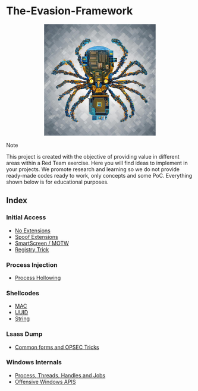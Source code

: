 # The-Evasion-Framework

<p align="center">
  
<img src="logo.jpeg" width="300px"/>
  
</p>

> [!NOTE]
> This project is created with the objective of providing value in different areas within a Red Team exercise. Here you will find ideas to implement in your projects. We promote research and learning so we do not provide ready-made codes ready to work, only concepts and some PoC. Everything shown below is for educational purposes. 

## Index

### Initial Access
- <a href="NoExtensions.md">No Extensions</a> 
- <a href="SpoofExt.md">Spoof Extensions</a>
- <a href="MOTW.md">SmartScreen / MOTW</a>
- <a href="RegTrick.md">Registry Trick</a>
<!-- - <a href="Phishing.md">Phishing OPSEC</a> -->
  
### Process Injection
- <a href="pHollowing.md">Process Hollowing</a> 
<!-- - <a href="pHypnosis.md">Process Hypnosis</a> -->


### Shellcodes
- <a href="MAC.md">MAC</a> 
- <a href="UUID.md">UUID</a> 
- <a href="String.md">String</a>

### Lsass Dump
- <a href="LsassCommon.md">Common forms and OPSEC Tricks</a>
<!-- - <a href="GetLsass1.md">Get Lsass PID from the registry</a> -->

<!-- ### Anti Sandbox -->

<!-- ### Anti Debugging -->


<!-- ### Find Windows Defender Exclusions -->

### Windows Internals
- <a href="Process&Threads.md">Process, Threads, Handles and Jobs</a>
- <a href="WINAPI.md">Offensive Windows APIS</a>
<!-- - <a href="KernelCallbacks.md">Kernel Callbacks Functions</a> -->
